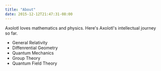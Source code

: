 ```yaml
---
title: "About"
date: 2015-12-12T21:47:31-08:00
---
```


Axolotl loves mathematics and physics. Here's Axolotl's intellectual journey so far.
- General Relativity
- Diffenrential Geometry
- Quantum Mechanics
- Group Theory
- Quantum Field Theory
